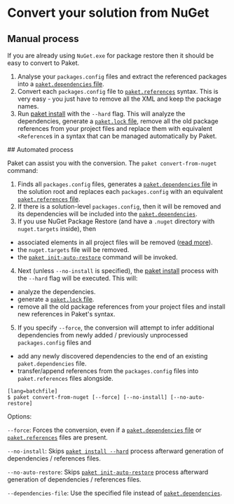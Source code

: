 # Convert your solution from NuGet

## Manual process

If you are already using `NuGet.exe` for package restore then it should be easy to convert to Paket.

1. Analyse your `packages.config` files and extract the referenced packages into a [`paket.dependencies` file](dependencies-file.html).
2. Convert each `packages.config` file to [`paket.references`](references-files.html) syntax. This is very easy - you just have to remove all the XML and keep the package names.
3. Run [paket install](paket-install.html) with the `--hard` flag. This will analyze the dependencies, generate a [`paket.lock` file](lock-file.html), remove all the old package references from your project files and replace them with equivalent `<Reference`s in a syntax that can be managed automatically by Paket.

<div id="automatic"></div>
## Automated process

Paket can assist you with the conversion. The `paket convert-from-nuget` command:

1. Finds all `packages.config` files, generates a [`paket.dependencies` file](dependencies-file.html) in the solution root and replaces each `packages.config` with an equivalent [`paket.references` file](references-files.html). 
2. If there is a solution-level `packages.config`, then it will be removed and its dependencies will be included into the [`paket.dependencies`](dependencies-file.html).
3. If you use NuGet Package Restore (and have a `.nuget` directory with `nuget.targets` inside), then 

  - associated elements in all project files will be removed ([read more](http://docs.nuget.org/docs/workflows/migrating-to-automatic-package-restore#If_you_are_not_using_TFS)).
  - the `nuget.targets` file will be removed.
  - the [`paket init-auto-restore`](paket-init-auto-restore.html) command will be invoked.

4. Next (unless `--no-install` is specified), the [paket install](paket-install.html) process with the `--hard` flag will be executed. This will:

  - analyze the dependencies.
  - generate a [`paket.lock` file](lock-file.html).
  - remove all the old package references from your project files and install new references in Paket's syntax.

5. If you specify `--force`, the conversion will attempt to infer additional dependencies from newly added / previously unprocessed `packages.config` files and 

  - add any newly discovered dependencies to the end of an existing `paket.dependencies` file.
  - transfer/append references from the `packages.config` files into `paket.references` files alongside.

<div id="syntax"></div>

    [lang=batchfile]
    $ paket convert-from-nuget [--force] [--no-install] [--no-auto-restore]

Options:

  `--force`: Forces the conversion, even if a [`paket.dependencies` file](dependencies-file.html) or [`paket.references`](references-files.html) files are present.

  `--no-install`: Skips [`paket install --hard`](paket-install.html) process afterward generation of dependencies / references files.

  `--no-auto-restore`: Skips [`paket init-auto-restore`](paket-init-auto-restore.html) process afterward generation of dependencies / references files.

  `--dependencies-file`: Use the specified file instead of [`paket.dependencies`](dependencies-file.html).
